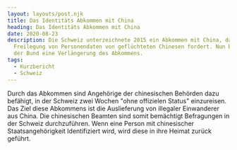 ```yaml
---
layout: layouts/post.njk
title: Das Identitäts Abkommen mit China
heading: Das Identitäts Abkommen mit China
date: 2020-08-23
description: Die Schweiz unterzeichnete 2015 ein Abkommen mit China, das die
  Freilegung von Personendaten von geflüchteten Chinesen fordert. Nun bespricht
  der Bund eine Verlängerung des Abkommens.
tags:
  - Kurzbericht
  - Schweiz
---
```

Durch das Abkommen sind Angehörige der chinesischen Behörden dazu befähigt, in der Schweiz zwei Wochen "ohne offizielen Status" einzureisen. Das Ziel diese Abkommens ist die Auslieferung von illegaler Einwanderer aus China. Die chinesischen Beamten sind somit bemächtigt Befragungen in der Schweiz durchzuführen. Wenn eine Person mit chinesischer Staatsangehörigkeit Identifiziert wird, wird diese in ihre Heimat zurück geführt. 